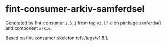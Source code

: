 # fint-consumer-arkiv-samferdsel

Generated by fint-consumer `2.5.1` from tag `v3.17.0` on package `samferdsel` and component `arkiv`.

Based on fint-consumer-skeleton refs/tags/v1.8.1.
